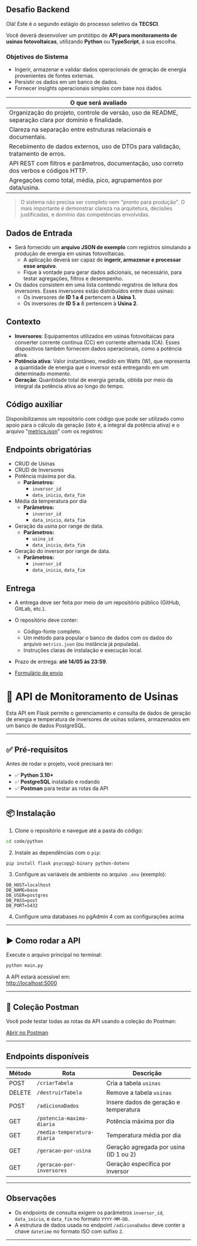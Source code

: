 ## Desafio Backend

Olá! Este é o segundo estágio do processo seletivo da **TECSCI**.

Você deverá desenvolver um protótipo de **API para monitoramento de usinas fotovoltaicas**, utilizando **Python** ou **TypeScript**, à sua escolha.

### Objetivos do Sistema

* Ingerir, armazenar e validar dados operacionais de geração de energia provenientes de fontes externas.
* Persistir os dados em um banco de dados.
* Fornecer insights operacionais simples com base nos dados.


| O que será avaliado                                                                                      |
| -------------------------------------------------------------------------------------------------------- |
| Organização do projeto, controle de versão, uso de README, separação clara por domínio e finalidade.     |
| Clareza na separação entre estruturas relacionais e documentais. |
| Recebimento de dados externos, uso de DTOs para validação, tratamento de erros.                          |
| API REST com filtros e parâmetros, documentação, uso correto dos verbos e códigos HTTP.                  |
| Agregações como total, média, pico, agrupamentos por data/usina.                                         |

> O sistema não precisa ser completo nem "pronto para produção". O mais importante é demonstrar clareza na arquitetura, decisões justificadas, e domínio das competências envolvidas.

## Dados de Entrada

- Será fornecido um **arquivo JSON de exemplo** com registros simulando a produção de energia em usinas fotovoltaicas.
  - A aplicação deverá ser capaz de **ingerir, armazenar e processar esse arquivo**.
  - Fique à vontade para gerar dados adicionais, se necessário, para testar agregações, filtros e desempenho.
- Os dados consistem em uma lista contendo registros de leitura dos inversores. Esses inversores estão distribuídos entre duas usinas:
  - Os inversores de **ID 1 a 4** pertencem à **Usina 1.**
  - Os inversores de **ID 5 a** 8 pertencem à **Usina 2**.

## Contexto

- **Inversores**: Equipamentos utilizados em usinas fotovoltaicas para converter corrente contínua (CC) em corrente alternada (CA). Esses dispositivos também fornecem dados operacionais, como a potência ativa.
- **Potência ativa**: Valor instantâneo, medido em Watts (W), que representa a quantidade de energia que o inversor está entregando em um determinado momento.
- **Geração**: Quantidade total de energia gerada, obtida por meio da integral da potência ativa ao longo do tempo.

## Código auxiliar

Disponibilizamos um repositório com código que pode ser utilizado como apoio para o cálculo da geração (isto é, a integral da potência ativa) e o arquivo "[metrics.json](/sample/metrics.json)" com os registros:

## Endpoints obrigatórias

- CRUD de Usinas
- CRUD de Inversores
- Potência máxima por dia.
  - **Parâmetros:**
    - `inversor_id`
    - `data_inicio`, `data_fim`
- Média da temperatura por dia
  - **Parâmetros:**
    - `inversor_id`
    - `data_inicio`, `data_fim`
- Geração da usina por range de data.
  - **Parâmetros:**
    - `usina_id`
    - `data_inicio`, `data_fim`
- Geração do inversor por range de data.
  - **Parâmetros:**
    - `inversor_id`
    - `data_inicio`, `data_fim`

      
## Entrega

* A entrega deve ser feita por meio de um repositório público (GitHub, GitLab, etc.).
* O repositório deve conter:

  * Código-fonte completo.
  * Um método para popular o banco de dados com os dados do arquivo `metrics.json` (ou instância já populada).
  * Instruções claras de instalação e execução local.
* Prazo de entrega: **até 14/05 às 23:59**.
* [Formulário de envio](https://forms.office.com/r/8RxwWJ69b4)

# 📡 API de Monitoramento de Usinas

Esta API em Flask permite o gerenciamento e consulta de dados de geração de energia e temperatura de inversores de usinas solares, armazenados em um banco de dados PostgreSQL.

---

## ✅ Pré-requisitos

Antes de rodar o projeto, você precisará ter:

- ✅ **Python 3.10+**
- ✅ **PostgreSQL** instalado e rodando
- ✅ **Postman** para testar as rotas da API

---

## 📦 Instalação

1. Clone o repositório e navegue até a pasta do código:

```bash
cd code/python
```

2. Instale as dependências com o `pip`:

```bash
pip install flask psycopg2-binary python-dotenv
```

3. Configure as variáveis de ambiente no arquivo `.env` (exemplo):

```env
DB_HOST=localhost
DB_NAME=base
DB_USER=postgres
DB_PASS=post
DB_PORT=5432
```

4. Configure uma databases no pgAdmin 4 com as configurações acima

---

## ▶️ Como rodar a API

Execute o arquivo principal no terminal:

```bash
python main.py
```

A API estará acessível em:  
[http://localhost:5000](http://localhost:5000)

---

## 🔌 Coleção Postman

Você pode testar todas as rotas da API usando a coleção do Postman:

[Abrir no Postman](https://www.postman.com/spaceflight-geoscientist-53516064/workspace/api/collection/23945746-3758a00e-1607-4093-8da9-b1d10477bfcc?action=share&creator=23945746)


---

## Endpoints disponíveis

| Método | Rota                          | Descrição                                      |
|--------|-------------------------------|-----------------------------------------------|
| POST   | `/criarTabela`                | Cria a tabela `usinas`                        |
| DELETE | `/destruirTabela`             | Remove a tabela `usinas`                      |
| POST   | `/adicionaDados`              | Insere dados de geração e temperatura         |
| GET    | `/potencia-maxima-diaria`     | Potência máxima por dia                       |
| GET    | `/media-temperatura-diaria`   | Temperatura média por dia                     |
| GET    | `/geracao-por-usina`          | Geração agregada por usina (ID 1 ou 2)        |
| GET    | `/geracao-por-inversores`     | Geração específica por inversor               |

---

## Observações

- Os endpoints de consulta exigem os parâmetros `inversor_id`, `data_inicio`, e `data_fim` no formato `YYYY-MM-DD`.
- A estrutura de dados usada no endpoint `/adicionaDados` deve conter a chave `datetime` no formato ISO com sufixo `Z`.

---









